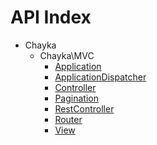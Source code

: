 API Index
=========

* Chayka
    * Chayka\MVC
        * [Application](Chayka-MVC-Application.md)
        * [ApplicationDispatcher](Chayka-MVC-ApplicationDispatcher.md)
        * [Controller](Chayka-MVC-Controller.md)
        * [Pagination](Chayka-MVC-Pagination.md)
        * [RestController](Chayka-MVC-RestController.md)
        * [Router](Chayka-MVC-Router.md)
        * [View](Chayka-MVC-View.md)

